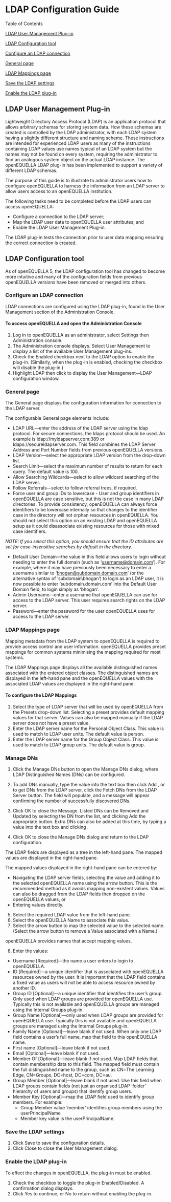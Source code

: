 # LDAP Configuration Guide

Table of Contents

[LDAP User Management Plug-in](#ldap-user-management-plug-in)

[LDAP Configuration tool](#ldap-configuration-tool)

[Configure an LDAP connection](#configure-an-ldap-connection)

[General page](#general-page)

[LDAP Mappings page](#ldap-mappings-page)

[Save the LDAP settings](#save-the-ldap-settings)

[Enable the LDAP plug-in](#enable-the-ldap-plug-in)

## LDAP User Management Plug-in

Lightweight Directory Access Protocol (LDAP) is an application protocol that allows arbitrary schemas for storing system data. How these schemas are created is controlled by the LDAP administrator, with each LDAP system having a slightly different structure and naming scheme. These instructions are intended for experienced LDAP users as many of the instructions containing LDAP values use names typical of an LDAP system but the names may not be found on every system, requiring the administrator to find an analogous system object on the actual LDAP instance. The openEQUELLA LDAP plug-in has been implemented to support a variety of different LDAP schemas.

The purpose of this guide is to illustrate to administrator users how to configure openEQUELLA to harness the information from an LDAP server to allow users access to an openEQUELLA institution.

The following tasks need to be completed before the LDAP users can access openEQUELLA:

- Configure a connection to the LDAP server;
- Map the LDAP user data to openEQUELLA user attributes; and
- Enable the LDAP User Management Plug-in.

The LDAP plug-in tests the connection prior to user data mapping ensuring the correct connection is created.

## LDAP Configuration tool

As of openEQUELLA 5, the LDAP configuration tool has changed to become more intuitive and many of the configuration fields from previous openEQUELLA versions have been removed or merged into others.

### Configure an LDAP connection

LDAP connections are configured using the LDAP plug-in, found in the User Management section of the Administration Console.

#### To access openEQUELLA and open the Administration Console

1. Log in to openEQUELLA as an administrator, select Settings then Administration console.
2. The Administration console displays. Select User Management to display a list of the available User Management plug-ins.
3. Check the Enabled checkbox next to the LDAP option to enable the plug-in. (Similarly, when the plug-in is enabled, checking the checkbox will disable the plug-in.)
4. Highlight LDAP then click to display the User Management—LDAP configuration window.

### General page

The General page displays the configuration information for connection to the LDAP server.

The configurable General page elements include:

- LDAP URL—enter the address of the LDAP server using the ldap protocol. For secure connections, the ldaps protocol should be used. An example is ldap://myldapserver.com:389 or ldaps://secureldapserver.com. This field combines the LDAP Server Address and Port Number fields from previous openEQUELLA versions.
- LDAP Version—select the appropriate LDAP version from the drop-down list.
- Search Limit—select the maximum number of results to return for each query. The default value is 100.
- Allow Searching Wildcards—select to allow wildcard searching of the LDAP server.
- Follow Referrals—select to follow referral trees, if required.
- Force user and group IDs to lowercase - User and group identifiers in openEQUELLA are case sensitive, but this is not the case in many LDAP directories. To provide consistency, openEQUELLA can always force identifiers to be lowercase internally so that changes to the identifier case in the directory will not orphan resources in openEQUELLA. You should not select this option on an existing LDAP and openEQUELLA setup as it could disassociate existing resources for those with mixed case identifiers.

_NOTE: If you select this option, you should ensure that the ID attributes are set for case-insensitive searches by default in the directory._

- Default User Domain—the value in this field allows users to login without needing to enter the full domain (such as ‘username@domain.com’). For example, where it may have previously been necessary to enter a username similar to ‘bhogan@subdomain.domain.com’ (or the alternative syntax of ‘subdomain\bhogan’) to login as an LDAP user, it is now possible to enter ‘subdomain.domain.com’ into the Default User Domain field, to login simply as ‘bhogan’.
- Admin Username—enter a username that openEQUELLA can use for access to the LDAP server. This user requires search rights on the LDAP server.
- Password—enter the password for the user openEQUELLA uses for access to the LDAP server.

### LDAP Mappings page

Mapping metadata from the LDAP system to openEQUELLA is required to provide access control and user information. openEQUELLA provides preset mappings for common systems minimising the mapping required for most systems.

The LDAP Mappings page displays all the available distinguished names associated with the entered object classes. The distinguished names are displayed in the left-hand pane and the openEQUELLA values with the associated LDAP values are displayed in the right-hand pane.

#### To configure the LDAP Mappings

1. Select the type of LDAP server that will be used by openEQUELLA from the Presets drop-down list. Selecting a preset provides default mapping values for that server.
   Values can also be mapped manually if the LDAP server does not have a preset value.
2. Enter the LDAP server name for the Personal Object Class. This value is used to match to LDAP user units. The default value is person.
3. Enter the LDAP server name for the Group Object Class. This value is used to match to LDAP group units. The default value is group.

### Manage DNs

1. Click the Manage DNs button to open the Manage DNs dialog, where LDAP Distinguished Names (DNs) can be configured.

2. To add DNs manually, type the value into the text box then click Add , or to get DNs from the LDAP server, click the Fetch DNs from the LDAP Server button. The field will populate, and a message will appear confirming the number of successfully discovered DNs.
3. Click OK to close the Message. Listed DNs can be Removed and Updated by selecting the DN from the list, and clicking Add the appropriate button. Extra DNs can also be added at this time, by typing a value into the text box and clicking .
4. Click OK to close the Manage DNs dialog and return to the LDAP configuration.

The LDAP fields are displayed as a tree in the left-hand pane. The mapped values are displayed in the right-hand pane.

The mapped values displayed in the right-hand pane can be entered by:

- Navigating the LDAP server fields, selecting the value and adding it to the selected openEQUELLA name using the arrow button. This is the recommended method as it avoids mapping non-existent values. Values can also be dragged from the LDAP fields then dropped on the openEQUELLA values, or
- Entering values directly.

5. Select the required LDAP value from the left-hand pane.
6. Select the openEQUELLA Name to associate this value.
7. Select the arrow button to map the selected value to the selected name. (Select the arrow button to remove a Value associated with a Name.)

openEQUELLA provides names that accept mapping values.

8. Enter the values:

- Username [Required]—the name a user enters to login to openEQUELLA.
- ID [Required]—a unique identifier that is associated with openEQUELLA resources owned by the user. It is important that the LDAP field contains a fixed value as users will not be able to access resource owned by another ID.
- Group ID [Optional]—a unique identifier that identifies the user’s group. Only used when LDAP groups are provided for openEQUELLA use. Typically this is not available and openEQUELLA groups are managed using the Internal Groups plug-in.
- Group Name [Optional]—only used when LDAP groups are provided for openEQUELLA use. Typically this is not available and openEQUELLA groups are managed using the Internal Groups plug-in.
- Family Name [Optional]—leave blank if not used. When only one LDAP field contains a user’s full name, map that field to this openEQUELLA name.
- First name [Optional]—leave blank if not used.
- Email [Optional]—leave blank if not used.
- Member Of [Optional]—leave blank if not used. Map LDAP fields that contain membership data to this field. The mapped field must contain the full distinguished name to the group, such as CN=The Learning Edge, CN=Groups, DC=host, DC=com, DC=au.
- Group Member [Optional]—leave blank if not used. Use this field when LDAP groups contain fields (not just an organised LDAP ‘folder’ hierarchy of users and groups) that identify group users.
- Member Key [Optional]—map the LDAP field used to identify group members. For example:
  - Group Member value ‘member’ identifies group members using the userPrincipalName
  - Member key value is the userPrincipalName.

### Save the LDAP settings

1. Click Save to save the configuration details.
2. Click Close to close the User Management dialog.

### Enable the LDAP plug-in

To effect the changes in openEQUELLA, the plug-in must be enabled.

1. Check the checkbox to toggle the plug-in Enabled/Disabled. A confirmation dialog displays.
2. Click Yes to continue, or No to return without enabling the plug-in.
